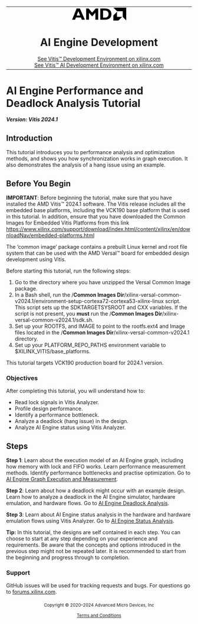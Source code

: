 ﻿</table>
<table class="sphinxhide" width="100%">
 <tr width="100%">
    <td align="center"><img src="https://raw.githubusercontent.com/Xilinx/Image-Collateral/main/xilinx-logo.png" width="30%"/><h1>AI Engine Development</h1>
    <a href="https://www.xilinx.com/products/design-tools/vitis.html">See Vitis™ Development Environment on xilinx.com</br></a>
    <a href="https://www.xilinx.com/products/design-tools/vitis/vitis-ai.html">See Vitis™ AI Development Environment on xilinx.com</a>
    </td>
 </tr>
</table>

# AI Engine Performance and Deadlock Analysis Tutorial

***Version: Vitis 2024.1***

## Introduction

This tutorial introduces you to performance analysis and optimization methods, and shows you how synchronization works in graph execution. It also demonstrates the analysis of a hang issue using an example.

## Before You Begin

**IMPORTANT**: Before beginning the tutorial, make sure that you have installed the AMD Vitis&trade; 2024.1 software.  The Vitis release includes all the embedded base platforms, including the VCK190 base platform that is used in this tutorial. In addition, ensure that you have downloaded the Common Images for Embedded Vitis Platforms from this link https://www.xilinx.com/support/download/index.html/content/xilinx/en/downloadNav/embedded-platforms.html

The ‘common image’ package contains a prebuilt Linux kernel and root file system that can be used with the AMD Versal&trade; board for embedded design development using Vitis.

Before starting this tutorial, run the following steps:

1. Go to the directory where you have unzipped the Versal Common Image package.
2. In a Bash shell, run the /**Common Images Dir**/xilinx-versal-common-v2024.1/environment-setup-cortexa72-cortexa53-xilinx-linux script. This script sets up the SDKTARGETSYSROOT and CXX variables. If the script is not present, you **must** run the /**Common Images Dir**/xilinx-versal-common-v2024.1/sdk.sh.
3. Set up your ROOTFS, and IMAGE to point to the rootfs.ext4 and Image files located in the /**Common Images Dir**/xilinx-versal-common-v2024.1 directory.
4. Set up your PLATFORM_REPO_PATHS environment variable to $XILINX_VITIS/base_platforms.

This tutorial targets VCK190 production board for 2024.1 version.

### Objectives

After completing this tutorial, you will understand how to:

- Read lock signals in Vitis Analyzer.
- Profile design performance.
- Identify a performance bottleneck.
- Analyze a deadlock (hang issue) in the design.
- Analyze AI Engine status using Vitis Analyzer.

## Steps

**Step 1**: Learn about the execution model of an AI Engine graph, including how memory with lock and FIFO works. Learn performance measurement methods. Identify performance bottlenecks and practise optimization. Go to [AI Engine Graph Execution and Measurement](./aie_execution_measurement.md).

**Step 2**: Learn about how a deadlock might occur with an example design. Learn how to analyze a deadlock in the AI Engine simulator, hardware emulation, and hardware flows. Go to [AI Engine Deadlock Analysis](./aie_hang_analysis.md).

**Step 3**: Learn about AI Engine status analysis in the hardware and hardware emulation flows using Vitis Analyzer. Go to [AI Engine Status Analysis](./aie_status_analysis.md).


**Tip:** In this tutorial, the designs are self contained in each step. You can choose to start at any step depending on your experience and requirements. Be aware that the concepts and options introduced in the previous step might not be repeated later. It is recommended to start from the beginning and progress through to completion.

### Support

GitHub issues will be used for tracking requests and bugs. For questions go to [forums.xilinx.com](http://forums.xilinx.com/).


<p class="sphinxhide" align="center"><sub>Copyright © 2020–2024 Advanced Micro Devices, Inc</sub></p>

<p class="sphinxhide" align="center"><sup><a href="https://www.amd.com/en/corporate/copyright">Terms and Conditions</a></sup></p>
